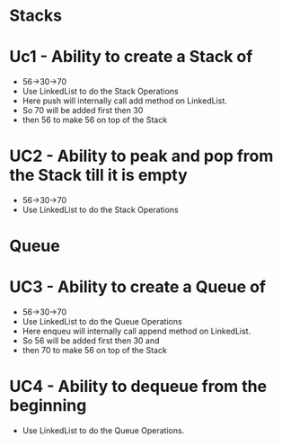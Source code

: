 # Stacks

# Uc1 - Ability to create a Stack of
* 56->30->70
* Use LinkedList to do the Stack Operations
* Here push will internally call add method on LinkedList.
* So 70 will be added first then 30
* then 56 to make 56 on top of the Stack

# UC2 - Ability to peak and pop from the Stack till it is empty
* 56->30->70
* Use LinkedList to do the Stack Operations

# Queue

# UC3 - Ability to create a Queue of
* 56->30->70
* Use LinkedList to do the Queue Operations
* Here enqueu will internally call append method on LinkedList.
* So 56 will be added first then 30 and
* then 70 to make 56 on top of the Stack

# UC4 - Ability to dequeue from the beginning
* Use LinkedList to do the Queue Operations.

